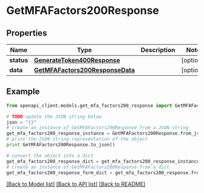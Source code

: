 # GetMFAFactors200Response


## Properties
Name | Type | Description | Notes
------------ | ------------- | ------------- | -------------
**status** | [**GenerateToken400Response**](GenerateToken400Response.md) |  | [optional] 
**data** | [**GetMFAFactors200ResponseData**](GetMFAFactors200ResponseData.md) |  | [optional] 

## Example

```python
from openapi_client.models.get_mfa_factors200_response import GetMFAFactors200Response

# TODO update the JSON string below
json = "{}"
# create an instance of GetMFAFactors200Response from a JSON string
get_mfa_factors200_response_instance = GetMFAFactors200Response.from_json(json)
# print the JSON string representation of the object
print GetMFAFactors200Response.to_json()

# convert the object into a dict
get_mfa_factors200_response_dict = get_mfa_factors200_response_instance.to_dict()
# create an instance of GetMFAFactors200Response from a dict
get_mfa_factors200_response_form_dict = get_mfa_factors200_response.from_dict(get_mfa_factors200_response_dict)
```
[[Back to Model list]](../README.md#documentation-for-models) [[Back to API list]](../README.md#documentation-for-api-endpoints) [[Back to README]](../README.md)


